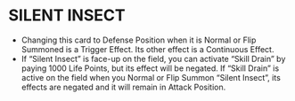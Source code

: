 
# SILENT INSECT

*   Changing this card to Defense Position when it is Normal or Flip Summoned is a Trigger Effect. Its other effect is a Continuous Effect.
*   If “Silent Insect” is face-up on the field, you can activate “Skill Drain” by paying 1000 Life Points, but its effect will be negated. If “Skill Drain” is active on the field when you Normal or Flip Summon “Silent Insect”, its effects are negated and it will remain in Attack Position.

  